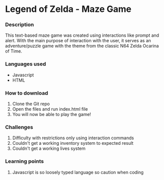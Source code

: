 # Legend of Zelda - Maze Game

### Description
This text-based maze game was created using interactions like prompt and alert. With the main purpose of interaction with the user, it serves as an adventure/puzzle game with the theme from the classic N64 Zelda Ocarina of Time. 

### Languages used
* Javascript
* HTML

### How to download
1. Clone the Git repo
2. Open the files and run index.html file
3. You will now be able to play the game!

### Challenges
1. Difficulty with restrictions only using interaction commands
2. Couldn't get a working inventory system to expected result
3. Couldn't get a working lives system

### Learning points
1. Javascript is so loosely typed language so caution when coding 
